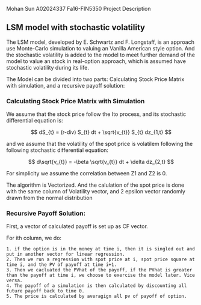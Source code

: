 Mohan Sun
A02024337
Fa16-FIN5350 Project Description

## LSM model with stochastic volatility

The LSM model, developed by E. Schwartz and F. Longstaff, is an approach use Monte-Carlo simulation to valuing an Vanilla American style option. And the stochastic volatility is added to the model to meet further demand of the model to value an stock in real-option approach, which is assumed have stochastic volatility during its life.

The Model can be divided into two parts: Calculating Stock Price Matrix with simulation, and a recursive payoff solution:

### Calculating Stock Price Matrix with Simulation

We assume that the stock price follow the Ito process, and its stochastic differential equation is:

$$ dS_{t} = (r-div) S_{t} dt + \sqrt{v_{t}} S_{t} dz_{1,t} $$

and we assume that the volatility of the spot price is volatilem following the following stochastic differential equation:

$$ d\sqrt{v_{t}} = -\beta \sqrt{v_{t}} dt + \delta dz_{2,t} $$

For simplicity we assume the correlation between Z1 and Z2 is 0.

The algorithm is Vectorized. And the calulation of the spot price is done with the same column of Volatility vector, and 2 epsilon vector randomly drawn from the normal distribution

### Recursive Payoff Solution:

First, a vector of calculated payoff is set up as CF vector.

For ith column, we do:

    1. if the option is in the money at time i, then it is singled out and put in another vector for linear regression.
    2. Then we run a regression with spot price at i, spot price square at time i, and the PV of payoff at time i+1.
    3. Then we cacluated the PVhat of the payoff, if the PVhat is greater than the payoff at time i, we choose to exercise the model later. Vice versa.
    4. The payoff of a simulation is then calculated by discounting all future payoff back to time 0.
    5. The price is calculated by averagign all pv of payoff of option.
